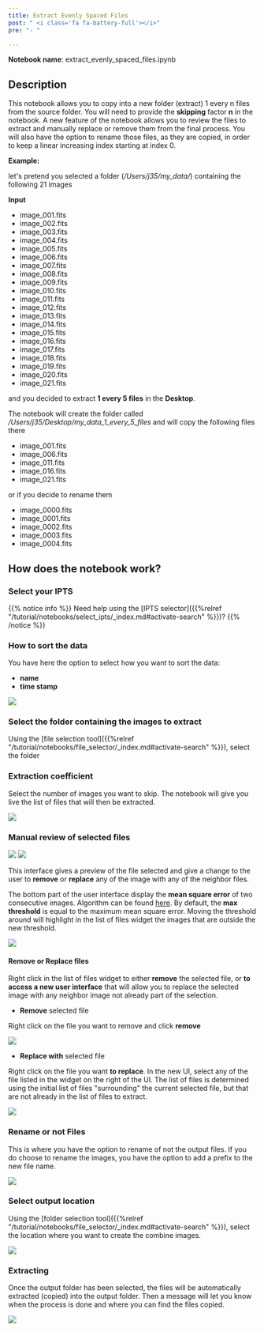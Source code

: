 ```yaml
---
title: Extract Evenly Spaced Files
post: " <i class='fa fa-battery-full'></i>"
pre: "- "

---
```


**Notebook name**: extract_evenly_spaced_files.ipynb

## Description

This notebook allows you to copy into a new folder (extract) 1 every n files from the source folder. You
will need to provide the **skipping** factor **n** in the notebook. A new feature of the notebook allows you to 
review the files to extract and manually replace or remove them from the final process. You will also have the 
option to rename those files, as they are copied, in order to keep a linear increasing index starting at index 0.

**Example:**

let's pretend you selected a folder (*/Users/j35/my_data/*) containing the following 21 images

**Input**

 * image_001.fits      
 * image_002.fits
 * image_003.fits
 * image_004.fits
 * image_005.fits
 * image_006.fits
 * image_007.fits
 * image_008.fits
 * image_009.fits
 * image_010.fits      
 * image_011.fits
 * image_012.fits
 * image_013.fits
 * image_014.fits
 * image_015.fits
 * image_016.fits
 * image_017.fits
 * image_018.fits
 * image_019.fits
 * image_020.fits
 * image_021.fits

and you decided to extract **1 every 5 files** in the **Desktop**. 

The notebook will create the folder called */Users/j35/Desktop/my_data_1_every_5_files* and will copy the following
files there

 * image_001.fits      
 * image_006.fits
 * image_011.fits
 * image_016.fits
 * image_021.fits

or if you decide to rename them

 * image_0000.fits      
 * image_0001.fits
 * image_0002.fits
 * image_0003.fits
 * image_0004.fits

## How does the notebook work?

### Select your IPTS

{{% notice info %}}
Need help using the [IPTS selector]({{%relref "/tutorial/notebooks/select_ipts/_index.md#activate-search" %}})?
{{% /notice %}}

### How to sort the data

You have here the option to select how you want to sort the data:
 
 * **name** 
 * **time stamp** 
 
<img src='/tutorial/notebooks/extract_evenly_spaced_files/images/how_to_sort_the_data.png' />

### Select the folder containing the images to extract

Using the [file selection tool]({{%relref "/tutorial/notebooks/file_selector/_index.md#activate-search" %}}), select 
the folder

### Extraction coefficient

Select the number of images you want to skip. The notebook will give you live the list of files that will then be
extracted.

<img src='/tutorial/notebooks/extract_evenly_spaced_files/images/extraction_method.png' />

### Manual review of selected files

<img src='/tutorial/notebooks/extract_evenly_spaced_files/images/interface_1.png' />
<img src='/tutorial/notebooks/extract_evenly_spaced_files/images/interface_2.png' />

This interface gives a preview of the file selected and give a change to the user to **remove** or **replace** any
of the image with any of the neighbor files. 

The bottom part of the user interface display the **mean square error** of two consecutive images. Algorithm can
be found [here](https://www.pyimagesearch.com/2014/09/15/python-compare-two-images/). By default, the 
**max threshold** is equal to the maximum mean square error. Moving the threshold around will highlight in the 
list of files widget the images that are outside the new threshold.

<img src='/tutorial/notebooks/extract_evenly_spaced_files/images/moving_threshold_around.gif' />

#### Remove or Replace files

Right click in the list of files widget to either **remove** the selected file, or **to access a new user 
interface** that will allow you to replace the selected image with any neighbor image not already part of the selection.

 * **Remove** selected file
 
 Right click on the file you want to remove and click **remove**
 
<img src='/tutorial/notebooks/extract_evenly_spaced_files/images/remove_file.gif' />
 
 * **Replace with** selected file
 
 Right click on the file you want **to replace**. In the new UI, select any of the file listed in the widget
 on the right of the UI. The list of files is determined using the initial list of files "surrounding" the current
 selected file, but that are not already in the list of files to extract.
 
<img src='/tutorial/notebooks/extract_evenly_spaced_files/images/replace_with_file.gif' />
 
### Rename or not Files

This is where you have the option to rename of not the output files. If you do choose to rename the images, you have
the option to add a prefix to the new file name.

<img src='/tutorial/notebooks/extract_evenly_spaced_files/images/rename_files.gif' />

### Select output location

Using the [folder selection tool]({{%relref "/tutorial/notebooks/file_selector/_index.md#activate-search" %}}), select 
the location where you want to create the combine images.

<img src='/tutorial/notebooks/file_selector/images/select_output_folder.png' />

### Extracting

Once the output folder has been selected, the files will be automatically extracted (copied) into the output folder.
Then a message will let you know when the process is done and where you can find the files copied.

<img src='/tutorial/notebooks/extract_evenly_spaced_files/images/result_of_notebook.png' />
